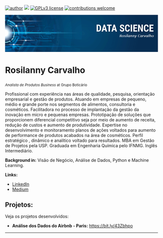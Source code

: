 [![author](https://img.shields.io/badge/author-Rosilanny-red.svg)](https://www.linkedin.com/in/rosilanny-carvalho/) [![](https://img.shields.io/badge/python-3.11+-blue.svg)](https://www.python.org/downloads/release/python-311/) [![GPLv3 license](https://img.shields.io/badge/License-GPLv3-blue.svg)](http://perso.crans.org/besson/LICENSE.html) [![contributions welcome](https://img.shields.io/badge/contributions-welcome-brightgreen.svg?style=flat)](https://github.com/Rosilanny/Projetos_Data_Science)

<p align="center">
  <img src="bannerq.png" >
</p>

# Rosilanny Carvalho
<sub> *Analista de Produtos Business* at Grupo Boticário</sub>

Profissional com experiência nas áreas de qualidade, pesquisa, orientação empresarial e gestão de produtos. Atuando em empresas de pequeno, médio e grande porte nos segmentos de alimentos, consultoria e cosméticos. 
Facilitadora no processo de implantação da gestão da inovação em micro e pequenas empresas. Prototipação de soluções que proporcionem diferencial competitivo seja por meio de aumento de receita, redução de custos e aumento de produtividade. 
Expertise no desenvolvimento e monitoramento planos de ações voltados para aumento de performance de produtos acabados na área de cosméticos.
Perfil estratégico , dinâmico e analítico voltado para resultados. 
MBA em Gestão de Projetos pela USP. Graduada em Engenharia Química pelo IFNMG. Inglês Intermediário.

**Background in:** Visão de Negócio, Análise de Dados, Python e Machine Learning.

**Links:**
* [LinkedIn](https://www.linkedin.com/in/rosilanny-carvalho)
* [Medium](https://medium.com/@rosilannysoares)


## Projetos:
Veja os projetos desenvolvidos:

* **Análise dos Dados do Airbnb - Paris:** https://bit.ly/43Zbhpo


---

